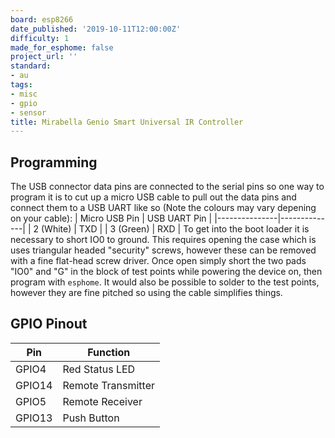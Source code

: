 ```yaml
---
board: esp8266
date_published: '2019-10-11T12:00:00Z'
difficulty: 1
made_for_esphome: false
project_url: ''
standard:
- au
tags:
- misc
- gpio
- sensor
title: Mirabella Genio Smart Universal IR Controller
---
```


## Programming

The USB connector data pins are connected to the serial pins so one way to program it is to cut up a micro USB cable to pull out the data pins and connect them to a USB UART like so (Note the colours may vary depening on your cable):
| Micro USB Pin | USB UART Pin |
|---------------|--------------|
| 2 (White)     | TXD |
| 3 (Green)     | RXD |
To get into the boot loader it is necessary to short IO0 to ground. This requires opening the case which is uses triangular headed "security" screws, however these can be removed with a fine flat-head screw driver. Once open simply short the two pads "IO0" and "G" in the block of test points while powering the device on, then program with `esphome`. It would also be possible to solder to the test points, however they are fine pitched so using the cable simplifies things.

## GPIO Pinout

| Pin    | Function           |
| ------ | ------------------ |
| GPIO4  | Red Status LED     |
| GPIO14 | Remote Transmitter |
| GPIO5  | Remote Receiver    |
| GPIO13 | Push Button        |